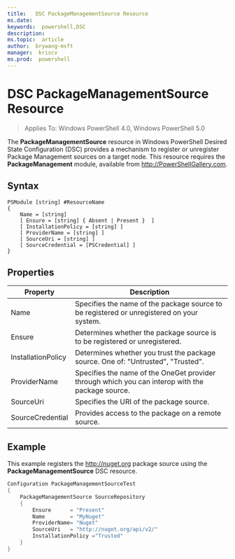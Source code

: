 ```yaml
---
title:   DSC PackageManagementSource Resource
ms.date:  
keywords:  powershell,DSC
description:  
ms.topic:  article
author:  brywang-msft
manager:  kriscv
ms.prod:  powershell
---
```


# DSC PackageManagementSource Resource

> Applies To: Windows PowerShell 4.0, Windows PowerShell 5.0

The **PackageManagementSource** resource in Windows PowerShell Desired State Configuration (DSC) provides a mechanism to register or unregister Package Management sources on a target node. This resource requires the **PackageManagement** module, available from http://PowerShellGallery.com.

## Syntax

```
PSModule [string] #ResourceName
{
    Name = [string]
	[ Ensure = [string] { Absent | Present }  ]
	[ InstallationPolicy = [string] ]
    [ ProviderName = [string] ]
    [ SourceUri = [string] ]
	[ SourceCredential = [PSCredential] ]
}
```

## Properties
|  Property  |  Description   | 
|---|---| 
| Name| Specifies the name of the package source to be registered or unregistered on your system.| 
| Ensure| Determines whether the package source is to be registered or unregistered.| 
| InstallationPolicy| Determines whether you trust the package source. One of: "Untrusted", "Trusted".| 
| ProviderName| Specifies the name of the OneGet provider through which you can interop with the package source.| 
| SourceUri| Specifies the URI of the package source.| 
| SourceCredential| Provides access to the package on a remote source.| 

## Example

This example registers the http://nuget.org package source using the **PackageManagementSource** DSC resource.

```powershell
Configuration PackageManagementSourceTest
{    
	PackageManagementSource SourceRepository
	{
		Ensure      = "Present" 
		Name        = "MyNuget" 
		ProviderName= "Nuget" 
		SourceUri   = "http://nuget.org/api/v2/"   
		InstallationPolicy ="Trusted" 
	}
}
```
